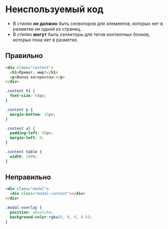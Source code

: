 # Неиспользуемый код

- В стилях **не должно** быть селекторов для элементов, которых нет в разметке ни одной из страниц.
- В стилях **могут** быть селекторы для тегов контентных блоков, которых пока нет в разметке.

## Правильно

```html
<div class="content">
  <h1>Привет, мир!</h1>
  <p>Волна когерентна.</p>
</div>
```

```css
.content h1 {
  font-size: 60px;
}

.content p {
  margin-bottom: 15px;
}

.content ul {
  padding-left: 50px;
  margin-left: 0;
}

.content table {
  width: 100%;
}
```

## Неправильно

```html
<div class="modal">
  <div class="modal-content"></div>
</div>
```

```css
.modal-overlay {
  position: absolute;
  background-color:rgba(0, 0, 0, 0.5);
}
```
